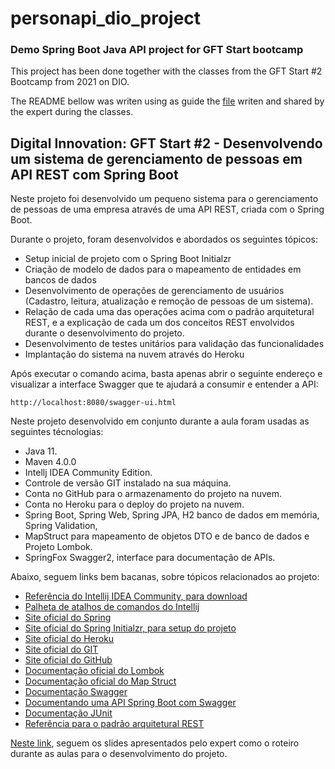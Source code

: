 # personapi_dio_project
### Demo Spring Boot Java API project for GFT Start bootcamp

This project has been done together with the classes from the GFT Start #2 Bootcamp from 2021 on DIO.

The README bellow was writen using as guide the [file](https://github.com/rpeleias/personapi_digital_innovation_one#readme) writen and shared by the expert during the classes.

<h2>Digital Innovation: GFT Start #2 - Desenvolvendo um sistema de gerenciamento de pessoas em API REST com Spring Boot</h2>

Neste projeto foi desenvolvido um pequeno sistema para o gerenciamento de pessoas de uma empresa através de uma API REST, criada com o Spring Boot.

Durante o projeto, foram desenvolvidos e abordados os seguintes tópicos:

* Setup inicial de projeto com o Spring Boot Initialzr
* Criação de modelo de dados para o mapeamento de entidades em bancos de dados
* Desenvolvimento de operações de gerenciamento de usuários (Cadastro, leitura, atualização e remoção de pessoas de um sistema).
* Relação de cada uma das operações acima com o padrão arquitetural REST, e a explicação de cada um dos conceitos REST envolvidos durante o desenvolvimento do projeto.
* Desenvolvimento de testes unitários para validação das funcionalidades
* Implantação do sistema na nuvem através do Heroku

Após executar o comando acima, basta apenas abrir o seguinte endereço e visualizar a interface Swagger que te ajudará a consumir e entender a API:

```
http://localhost:8080/swagger-ui.html
```


Neste projeto desenvolvido em conjunto durante a aula foram usadas as seguintes técnologias:

* Java 11.
* Maven 4.0.0
* Intellj IDEA Community Edition.
* Controle de versão GIT instalado na sua máquina.
* Conta no GitHub para o armazenamento do projeto na nuvem.
* Conta no Heroku para o deploy do projeto na nuvem.
* Spring Boot, Spring Web, Spring JPA, H2 banco de dados em memória, Spring Validation, 
* MapStruct para mapeamento de objetos DTO e de banco de dados e Projeto Lombok.
* SpringFox Swagger2, interface para documentação de APIs.

Abaixo, seguem links bem bacanas, sobre tópicos relacionados ao projeto:

* [Referência do Intellij IDEA Community, para download](https://www.jetbrains.com/idea/download)
* [Palheta de atalhos de comandos do Intellij](https://resources.jetbrains.com/storage/products/intellij-idea/docs/IntelliJIDEA_ReferenceCard.pdf)
* [Site oficial do Spring](https://spring.io/)
* [Site oficial do Spring Initialzr, para setup do projeto](https://start.spring.io/)
* [Site oficial do Heroku](https://www.heroku.com/)
* [Site oficial do GIT](https://git-scm.com/)
* [Site oficial do GitHub](http://github.com/)
* [Documentação oficial do Lombok](https://projectlombok.org/)
* [Documentação oficial do Map Struct](https://mapstruct.org/)
* [Documentação Swagger](https://swagger.io/docs/)
* [Documentando uma API Spring Boot com Swagger](https://www.treinaweb.com.br/blog/documentando-uma-api-spring-boot-com-o-swagger)
* [Documentação JUnit](https://junit.org/junit5/docs/current/user-guide/)
* [Referência para o padrão arquitetural REST](https://restfulapi.net/)

[Neste link](https://drive.google.com/file/d/1crVPOVl6ok2HeYjh3fjQuGQn2lDZVHrn/view?usp=sharing), seguem os slides apresentados pelo expert como o roteiro durante as aulas para o desenvolvimento do projeto.
